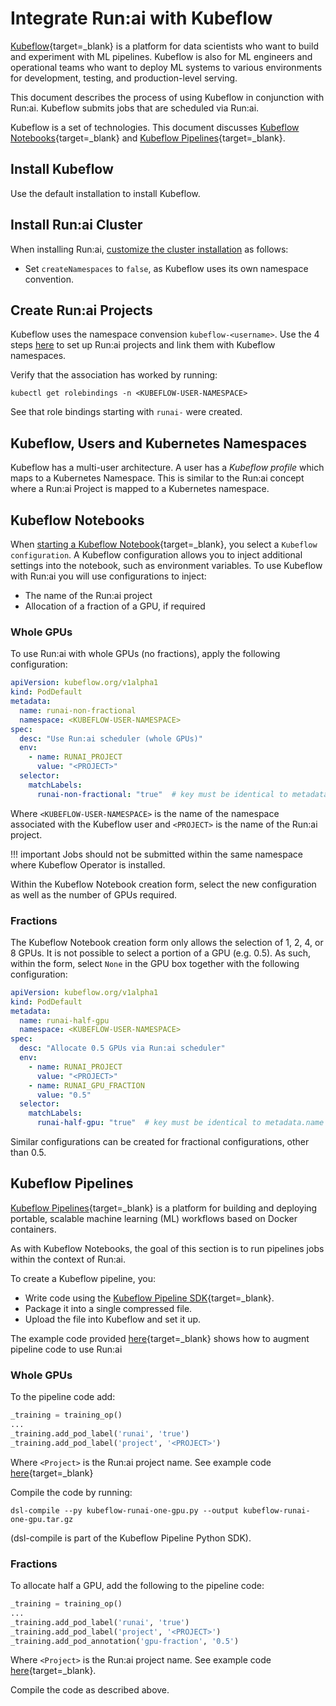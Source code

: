 # Integrate Run:ai with Kubeflow

[Kubeflow](https://www.kubeflow.org/){target=_blank} is a platform for data scientists who want to build and experiment with ML pipelines. Kubeflow is also for ML engineers and operational teams who want to deploy ML systems to various environments for development, testing, and production-level serving.

This document describes the process of using Kubeflow in conjunction with Run:ai. Kubeflow submits jobs that are scheduled via Run:ai.

Kubeflow is a set of technologies. This document discusses [Kubeflow Notebooks](https://www.kubeflow.org/docs/components/notebooks/){target=_blank} and [Kubeflow Pipelines](https://www.kubeflow.org/docs/components/pipelines/){target=_blank}.


## Install Kubeflow

Use the default installation to install Kubeflow.


## Install Run:ai Cluster

When installing Run:ai, [customize the cluster installation](../../runai-setup/cluster-setup/customize-cluster-install) as follows:

<!-- * Set `mpi` to `false` as it conflicts with Kubeflow. -->
* Set `createNamespaces` to `false`, as Kubeflow uses its own namespace convention.


## Create Run:ai Projects 

Kubeflow uses the namespace convension `kubeflow-<username>`. Use the 4 steps [here](../../runai-setup/cluster-setup/customize-cluster-install#manual-creation-of-namespaces) to set up Run:ai projects and link them with Kubeflow namespaces. 

Verify that the association has worked by running:

```
kubectl get rolebindings -n <KUBEFLOW-USER-NAMESPACE>
```

See that role bindings starting with `runai-` were created.

## Kubeflow, Users and Kubernetes Namespaces

Kubeflow has a multi-user architecture. A user has a _Kubeflow profile_ which maps to a Kubernetes Namespace. This is similar to the Run:ai concept where a Run:ai Project is mapped to a Kubernetes namespace.

## Kubeflow Notebooks

When [starting a Kubeflow Notebook](https://www.kubeflow.org/docs/components/notebooks/setup/){target=_blank}, you select a `Kubeflow configuration`. A Kubeflow configuration allows you to inject additional settings into the notebook, such as environment variables. To use Kubeflow with Run:ai you will use configurations to inject:

* The name of the Run:ai project
* Allocation of a fraction of a GPU, if required

### Whole GPUs
To use Run:ai with whole GPUs (no fractions), apply the following configuration:

``` YAML
apiVersion: kubeflow.org/v1alpha1
kind: PodDefault
metadata:
  name: runai-non-fractional
  namespace: <KUBEFLOW-USER-NAMESPACE>
spec:
  desc: "Use Run:ai scheduler (whole GPUs)"
  env:
    - name: RUNAI_PROJECT 
      value: "<PROJECT>"
  selector:
    matchLabels:
      runai-non-fractional: "true"  # key must be identical to metadata.name
```

Where `<KUBEFLOW-USER-NAMESPACE>` is the name of the namespace associated with the Kubeflow user and `<PROJECT>` is the name of the Run:ai project.

!!! important
    Jobs should not be submitted within the same namespace where Kubeflow Operator is installed.

Within the Kubeflow Notebook creation form, select the new configuration as well as the number of GPUs required.

### Fractions

The Kubeflow Notebook creation form only allows the selection of 1, 2, 4, or 8 GPUs. It is not possible to select a portion of a GPU (e.g. 0.5).
As such, within the form, select `None` in the GPU box together with the following configuration:

``` YAML
apiVersion: kubeflow.org/v1alpha1
kind: PodDefault
metadata:
  name: runai-half-gpu
  namespace: <KUBEFLOW-USER-NAMESPACE>
spec:
  desc: "Allocate 0.5 GPUs via Run:ai scheduler"
  env:
    - name: RUNAI_PROJECT 
      value: "<PROJECT>"
    - name: RUNAI_GPU_FRACTION
      value: "0.5"
  selector:
    matchLabels:
      runai-half-gpu: "true"  # key must be identical to metadata.name
```
Similar configurations can be created for fractional configurations, other than 0.5. 

## Kubeflow Pipelines

[Kubeflow Pipelines](https://www.kubeflow.org/docs/components/pipelines/overview/pipelines-overview/){target=_blank} is a platform for building and deploying portable, scalable machine learning (ML) workflows based on Docker containers.

As with Kubeflow Notebooks, the goal of this section is to run pipelines jobs within the context of Run:ai.

To create a Kubeflow pipeline, you:

* Write code using the [Kubeflow Pipeline SDK](https://www.kubeflow.org/docs/components/pipelines/sdk/install-sdk/){target=_blank}. 
* Package it into a single compressed file.
* Upload the file into Kubeflow and set it up.

The example code provided [here](https://github.com/run-ai/docs/tree/master/integrations/kubeflow){target=_blank} shows how to augment pipeline code to use Run:ai

### Whole GPUs

To the pipeline code add:

``` python
_training = training_op()
...
_training.add_pod_label('runai', 'true')
_training.add_pod_label('project', '<PROJECT>')
```

Where `<Project>` is the Run:ai project name. See example code [here](https://github.com/run-ai/docs/blob/master/integrations/kubeflow/kubeflow-runai-one-gpu.py){target=_blank}

Compile the code by running:

```
dsl-compile --py kubeflow-runai-one-gpu.py --output kubeflow-runai-one-gpu.tar.gz
```
(dsl-compile is part of the Kubeflow Pipeline Python SDK).

### Fractions

To allocate half a GPU, add the following to the pipeline code:

``` python
_training = training_op()
...
_training.add_pod_label('runai', 'true')
_training.add_pod_label('project', '<PROJECT>')
_training.add_pod_annotation('gpu-fraction', '0.5')
```

Where `<Project>` is the Run:ai project name. See example code [here](https://github.com/run-ai/docs/blob/master/integrations/kubeflow/kubeflow-runai-half-gpu.py){target=_blank}.

Compile the code as described above. 
